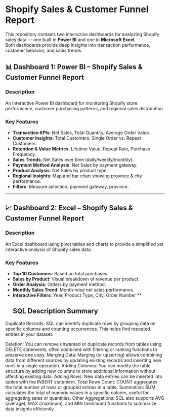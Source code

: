 # Shopify Sales & Customer Funnel Report

This repository contains two interactive dashboards for analyzing Shopify sales data — one built in **Power BI** and one in **Microsoft Excel**.  
Both dashboards provide deep insights into transaction performance, customer behavior, and sales trends.
## 📊 Dashboard 1: Power BI – Shopify Sales & Customer Funnel Report

### **Description**
An interactive Power BI dashboard for monitoring Shopify store performance, customer purchasing patterns, and regional sales distribution.

### **Key Features**
- **Transaction KPIs**: Net Sales, Total Quantity, Average Order Value.
- **Customer Insights**: Total Customers, Single Order vs. Repeat Customers.
- **Retention & Value Metrics**: Lifetime Value, Repeat Rate, Purchase Frequency.
- **Sales Trends**: Net Sales over time (daily/weekly/monthly).
- **Payment Method Analysis**: Net Sales by payment gateway.
- **Product Analysis**: Net Sales by product type.
- **Regional Insights**: Map and bar chart showing province & city performance.
- **Filters**: Measure selection, payment gateway, province.

---

## 📈 Dashboard 2: Excel – Shopify Sales & Customer Funnel Report

### **Description**
An Excel dashboard using pivot tables and charts to provide a simplified yet interactive analysis of Shopify sales data.

### **Key Features**
- **Top 10 Customers**: Based on total purchases.
- **Sales by Product**: Visual breakdown of revenue per product.
- **Order Analysis**: Orders by payment method.
- **Monthly Sales Trend**: Month-wise net sales performance.
- **Interactive Filters**: Year, Product Type, City, Order Number
**
  ## **SQL Description Summary**
  
Duplicate Records: SQL can identify duplicate rows by grouping data on specific columns and counting occurrences. This helps find repeated entries in your dataset.

Deletion: You can remove unwanted or duplicate records from tables using DELETE statements, often combined with filtering or ranking functions to preserve one copy.
Merging Data: Merging (or upserting) allows combining data from different sources by updating existing records and inserting new ones in a single operation.
Adding Columns: You can modify the table structure by adding new columns to store additional information without affecting existing data.
Adding Rows: New data entries can be inserted into tables with the INSERT statement.
Total Rows Count: COUNT aggregates the total number of rows or grouped entries in a table.
Summation: SUM calculates the total of numeric values in a specific column, useful for aggregating sales or quantities.
Other Aggregations: SQL also supports AVG (average), MAX (maximum), and MIN (minimum) functions to summarize data insights efficiently.



